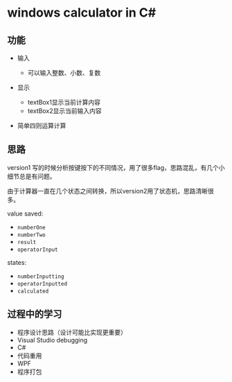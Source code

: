 # windows calculator in C# 

## 功能

- 输入
  - 可以输入整数、小数、复数
- 显示
  - textBox1显示当前计算内容
  - textBox2显示当前输入内容

- 简单四则运算计算



## 思路

version1 写的时候分析按键按下的不同情况，用了很多flag，思路混乱，有几个小细节总是有问题。

由于计算器一直在几个状态之间转换，所以version2用了状态机，思路清晰很多。

value saved:

- `numberOne`
- `numberTwo`
- `result`
- `operatorInput`

states:

- `numberInputting`
- `operatorInputted`
- `calculated`



## 过程中的学习

- 程序设计思路（设计可能比实现更重要）
- Visual Studio debugging
- C# 
- 代码重用
- WPF
- 程序打包